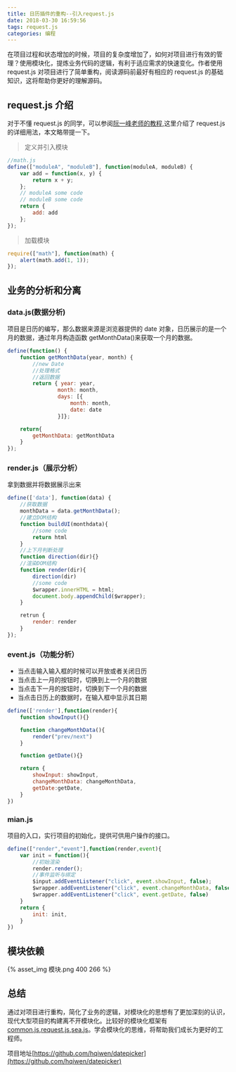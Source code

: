 ```yaml
---
title: 日历插件的重构--引入request.js
date: 2018-03-30 16:59:56
tags: request.js
categories: 编程
---
```

在项目过程和状态增加的时候，项目的复杂度增加了，如何对项目进行有效的管理？使用模块化，提炼业务代码的逻辑，有利于适应需求的快速变化。作者使用 request.js 对项目进行了简单重构，阅读源码前最好有相应的 request.js 的基础知识，这将帮助你更好的理解源码。

## request.js 介绍

对于不懂 request.js 的同学，可以参阅[阮一峰老师的教程](http://www.ruanyifeng.com/blog/2012/11/require_js.html),这里介绍了 request.js 的详细用法，本文略带提一下。

> 定义并引入模块

```js
//math.js
define(["moduleA", "moduleB"], function(moduleA, moduleB) {
    var add = function(x, y) {
        return x + y;
    };
    // moduleA some code
    // moduleB some code
    return {
        add: add
    };
});
```

> 加载模块

```js
require(["math"], function(math) {
    alert(math.add(1, 1));
});
```
<!--- more --->
## 业务的分析和分离

### data.js(数据分析)

项目是日历的编写，那么数据来源是浏览器提供的 date 对象，日历展示的是一个月的数据，通过年月构造函数 getMonthData()来获取一个月的数据。

```js
define(function() {
    function getMonthData(year, month) {
        //new Date
        //处理格式
        //返回数据
        return { year: year,
                month: month,
                days: [{
                    month: month,
                    date: date
                }]};

    return{
        getMonthData: getMonthData
    }
});
```

### render.js（展示分析）

拿到数据并将数据展示出来

```js
define(['data'], function(data) {
    //获取数据
    monthData = data.getMonthData();
    //建立DOM结构
    function buildUI(monthdata){
        //some code
        return html
    }
    //上下月判断处理
    function direction(dir){}
    //渲染DOM结构
    function render(dir){
        direction(dir)
        //some code
        $wrapper.innerHTML = html;
        document.body.appendChild($wrapper);
    }

    retrun {
        render: render
    }
});
```

### event.js（功能分析）

- 当点击输入输入框的时候可以开放或者关闭日历
- 当点击上一月的按钮时，切换到上一个月的数据
- 当点击下一月的按钮时，切换到下一个月的数据
- 当点击日历上的数据时，在输入框中显示其日期

```js
define(['render'],function(render){
    function showInput(){}

    function changeMonthData(){
        render("prev/next")
    }

    function getDate(){}

    return {
        showInput: showInput,
        changeMonthData: changeMonthData,
        getDate:getDate,
    }
})
```

### mian.js

项目的入口，实行项目的初始化，提供可供用户操作的接口。

```js
define(["render","event"],function(render,event){
    var init = function(){
        //初始渲染
        render.render();
        //事件监听与绑定
        $input.addEventListener("click", event.showInput, false);
        $wrapper.addEventListener("click", event.changeMonthData, false);
        $wrapper.addEventListener("click", event.getDate, false)
    }
    return {
        init: init,
    }
})
```

## 模块依赖

{% asset_img 模块.png 400 266 %}

## 总结

通过对项目进行重构，简化了业务的逻辑，对模块化的思想有了更加深刻的认识，现代大型项目的构建离不开模块化。比较好的模块化框架有[common.js](http://javascript.ruanyifeng.com/nodejs/module.html),[request.js](http://requirejs.org/),[sea.js](https://seajs.github.io/seajs/docs/)。学会模块化的思维，将帮助我们成长为更好的工程师。

项目地址[https://github.com/hqiwen/datepicker](https://github.com/hqiwen/datepicker)